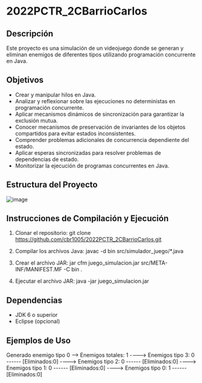 # 2022PCTR_2CBarrioCarlos

## Descripción
Este proyecto es una simulación de un videojuego donde se generan y eliminan enemigos de diferentes tipos utilizando programación concurrente en Java.

## Objetivos
- Crear y manipular hilos en Java.
- Analizar y reflexionar sobre las ejecuciones no deterministas en programación concurrente.
- Aplicar mecanismos dinámicos de sincronización para garantizar la exclusión mutua.
- Conocer mecanismos de preservación de invariantes de los objetos compartidos para evitar estados inconsistentes.
- Comprender problemas adicionales de concurrencia dependiente del estado.
- Aplicar esperas sincronizadas para resolver problemas de dependencias de estado.
- Monitorizar la ejecución de programas concurrentes en Java.

## Estructura del Proyecto
![image](https://github.com/cbr1005/2022PCTR_2CBarrioCarlos/assets/161236233/43360c95-eb72-4b65-9bfd-8590805507b3)



## Instrucciones de Compilación y Ejecución
1. Clonar el repositorio:
git clone https://github.com/cbr1005/2022PCTR_2CBarrioCarlos.git

2. Compilar los archivos Java:
javac -d bin src/simulador_juego/*.java

3. Crear el archivo JAR:
jar cfm juego_simulacion.jar src/META-INF/MANIFEST.MF -C bin .

4. Ejecutar el archivo JAR:
java -jar juego_simulacion.jar


## Dependencias
- JDK 6 o superior
- Eclipse (opcional)

## Ejemplos de Uso
Generado enemigo tipo 0 --> Enemigos totales: 1
----> Enemigos tipo 3: 0 ------ [Eliminados:0]
----> Enemigos tipo 2: 0 ------ [Eliminados:0]
----> Enemigos tipo 1: 0 ------ [Eliminados:0]
----> Enemigos tipo 0: 1 ------ [Eliminados:0]

